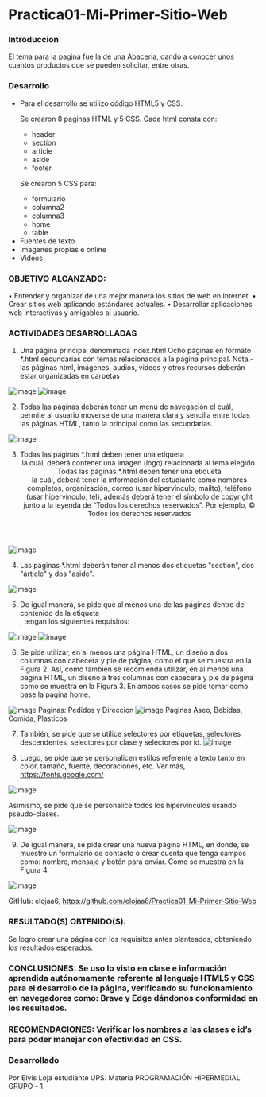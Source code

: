 # Practica01-Mi-Primer-Sitio-Web

### Introduccion
<p>
El tema para la pagina fue la de una Abaceria, dando a conocer unos cuantos productos que se pueden solicitar, entre otras.
</p>

### Desarrollo
<ul>
	<li>Para el desarrollo se utilizo código HTML5 y CSS.</li>
	<p>Se crearon 8 paginas HTML y 5 CSS.
	Cada html consta con:</p>
		<ul><li>header</li><li>section</li><li>article</li><li>aside</li><li>footer</li>
		</ul>
	<p>Se crearon 5 CSS para:</p>
	<ul><li>formulario</li><li>columna2</li><li>columna3</li><li>home</li><li>table</li>
		</ul>
	<li>Fuentes de texto</li>
	<li>Imagenes propias e online</li>
	<li>Videos</li>
</ul>

### OBJETIVO ALCANZADO:
•	Entender y organizar de una mejor manera los sitios de web en Internet.
•	Crear sitios web aplicando estándares actuales.
•	Desarrollar aplicaciones web interactivas y amigables al usuario.
### ACTIVIDADES DESARROLLADAS
1. Una página principal denominada index.html
Ocho páginas en formato *.html secundarias con temas relacionados a la página principal. Nota.- las páginas html, imágenes, audios, videos y otros recursos deberán estar organizadas en carpetas

![image](https://user-images.githubusercontent.com/78933180/143087213-f73072dc-2b6b-4a50-a61a-bc4f7cd53e63.png)
![image](https://user-images.githubusercontent.com/78933180/143087231-6e5eb7af-160b-4434-acd1-6f0b2d157d2f.png)

 	 
2. Todas las páginas deberán tener un menú de navegación el cuál, permite al usuario moverse de una manera clara y sencilla entre todas las páginas HTML, tanto la principal como las secundarias.

![image](https://user-images.githubusercontent.com/78933180/143087326-791b4d41-1c60-42ee-8800-3e42b8723e5d.png)


3. Todas las páginas *.html deben tener una etiqueta <header> la cuál, deberá contener una imagen (logo) relacionada al tema elegido.
Todas las páginas *.html deben tener una etiqueta <footer> la cuál, deberá tener la información del estudiante como nombres completos, organización, correo (usar hipervínculo, mailto), teléfono (usar hipervínculo, tel), además deberá tener el símbolo de copyright junto a la leyenda de “Todos los derechos reservados”. Por ejemplo, © Todos los derechos reservados
	
![image](https://user-images.githubusercontent.com/78933180/143087366-c731cc4d-de47-49a2-95ab-fb928173db0f.png)

4. Las páginas *.html deberán tener al menos dos etiquetas "section", dos "article" y dos "aside".
	
![image](https://user-images.githubusercontent.com/78933180/143087394-d157cc08-188d-411e-a9e9-d79f2bbb5e30.png)

 
5. De igual manera, se pide que al menos una de las páginas dentro del contenido de la etiqueta <article>, tengan los siguientes requisitos:
 
![image](https://user-images.githubusercontent.com/78933180/143087413-c6a589fe-5a8d-463f-b972-7b5fd7546044.png)
![image](https://user-images.githubusercontent.com/78933180/143087452-09aadfd3-654f-4774-b57d-f33f28702ba3.png)

 
6. Se pide utilizar, en al menos una página HTML, un diseño a dos columnas con cabecera y pie de página, como el que se muestra en la Figura 2. Así, como también se recomienda utilizar, en al menos una página HTML, un diseño a tres columnas con cabecera y pie de página como se muestra en la Figura 3. En ambos casos se pide tomar como base la pagina home.

![image](https://user-images.githubusercontent.com/78933180/143087495-05850f1f-bca1-4076-8af1-c1e5a6e463f2.png) Paginas: Pedidos y Direccion
![image](https://user-images.githubusercontent.com/78933180/143087523-6918ebeb-30d7-486d-b541-2a2b6cac8a78.png) Paginas Aseo, Bebidas, Comida, Plasticos

7. También, se pide que se utilice selectores por etiquetas, selectores descendentes, selectores por clase y
selectores por id.
![image](https://user-images.githubusercontent.com/78933180/143087569-b6a3d45c-2aa5-4dfd-b904-f722a0a19cc8.png)
 

 

8. Luego, se pide que se personalicen estilos referente a texto tanto en color, tamaño, fuente, decoraciones, etc. Ver más, https://fonts.google.com/
	
 ![image](https://user-images.githubusercontent.com/78933180/143087592-4edab9b5-f35c-41da-996b-2fab439f0bce.png)


Asimismo, se pide que se personalice todos los hipervínculos usando pseudo-clases.
	
![image](https://user-images.githubusercontent.com/78933180/143087618-ce657063-561d-4aa7-a7a4-e31fa60314c0.png)

 
9. De igual manera, se pide crear una nueva página HTML, en donde, se muestre un formulario de contacto o crear cuenta que tenga campos como: nombre, mensaje y botón para enviar. Como se muestra en la Figura 4.
	
![image](https://user-images.githubusercontent.com/78933180/143087645-4b586944-cfe8-4ce6-824c-08d618bb434f.png)


 
 

GitHub: elojaa6, https://github.com/elojaa6/Practica01-Mi-Primer-Sitio-Web

### RESULTADO(S) OBTENIDO(S):
Se logro crear una página con los requisitos antes planteados, obteniendo los resultados esperados.

### CONCLUSIONES: Se uso lo visto en clase e información aprendida autónomamente referente al lenguaje HTML5 y CSS para el desarrollo de la página, verificando su funcionamiento en navegadores como: Brave y Edge dándonos conformidad en los resultados.

### RECOMENDACIONES: Verificar los nombres a las clases e id’s para poder manejar con efectividad en CSS.


### Desarrollado
<p>
Por Elvis Loja estudiante UPS.
Materia  PROGRAMACIÓN HIPERMEDIAL GRUPO - 1.
</p>


